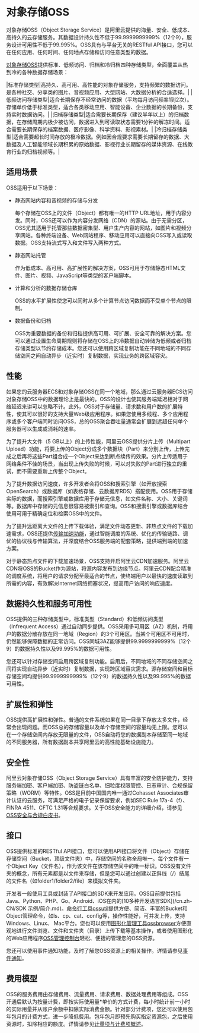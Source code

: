 # 对象存储OSS

对象存储OSS（Object Storage Service）是阿里云提供的海量、安全、低成本、高持久的云存储服务。其数据设计持久性不低于99.9999999999%（12个9），服务设计可用性不低于99.995%。OSS具有与平台无关的RESTful API接口，您可以在任何应用、任何时间、任何地点存储和访问任意类型的数据。

[对象存储OSS](https://common-buy.aliyun.com/?spm=5176.7933691.1309819..68542a669quNbn&commodityCode=oss)提供标准、低频访问、归档和冷归档四种存储类型，全面覆盖从热到冷的各种数据存储场景：

|标准存储类型|高持久、高可用、高性能的对象存储服务，支持频繁的数据访问。是各种社交、分享类的图片、音视频应用、大型网站、大数据分析的合适选择。|
|低频访问存储类型|适合长期保存不经常访问的数据（平均每月访问频率1到2次）。存储单价低于标准类型，适合各类移动应用、智能设备、企业数据的长期备份，支持实时数据访问。|
|归档存储类型|适合需要长期保存（建议半年以上）的归档数据，在存储周期内极少被访问，数据进入到可读取状态需要1分钟的解冻时间。适合需要长期保存的档案数据、医疗影像、科学资料、影视素材。|
|冷归档存储类型|适合需要超长时间存放的极冷数据。例如因合规要求需要长期留存的数据、大数据及人工智能领域长期积累的原始数据、影视行业长期留存的媒体资源、在线教育行业的归档视频等。|

## 适用场景

OSS适用于以下场景：

-   静态网站内容和音视频的存储与分发

    每个存储在OSS上的文件（Object）都有唯一的HTTP URL地址，用于内容分发。同时，OSS还可以作为内容分发网络（CDN）的源站。由于无需分区，OSS尤其适用于托管那些数据密集型、用户生产内容的网站，如图片和视频分享网站。各种终端设备、Web网站程序、移动应用可以直接向OSS写入或读取数据。OSS支持流式写入和文件写入两种方式。

-   静态网站托管

    作为低成本、高可用、高扩展性的解决方案，OSS可用于存储静态HTML文件、图片、视频、JavaScript等类型的客户端脚本。

-   计算和分析的数据存储仓库

    OSS的水平扩展性使您可以同时从多个计算节点访问数据而不受单个节点的限制。

-   数据备份和归档

    OSS为重要数据的备份和归档提供高可用、可扩展、安全可靠的解决方案。您可以通过设置生命周期规则将存储在OSS上的冷数据自动转储为低频或者归档存储类型以节约存储成本。您还可以使用跨区域复制功能在不同地域的不同存储空间之间自动异步（近实时）复制数据，实现业务的跨区域容灾。


## 性能

如果您的云服务器ECS和对象存储OSS在同一个地域，那么通过云服务器ECS访问对象存储OSS中的数据理论上是最快的。OSS的设计也使其服务端延迟相对于网络延迟来讲可以忽略不计。此外，OSS对于存储量、请求数和用户数的扩展特性，使其可以很好的支持大量Web级应用程序。如果您使用多线程、多个应用程序或多个客户端同时访问OSS，总的OSS聚合吞吐量通常会扩展到远超任何单个服务器可以生成或消耗的速率。

为了提升大文件（5 GB以上）的上传性能，阿里云OSS提供分片上传（Multipart Upload）功能，将要上传的Object分成多个数据块（Part）来分别上传，上传完成之后再将这些Part组合成一个Object来达到断点续传的效果。分片上传适用于网络条件不佳的场景，当出现上传失败的时候，可以对失败的Part进行独立的重试，而不需要重新上传整个Object。

为了提升数据访问速度，许多开发者会将OSS和搜索引擎（如开放搜索OpenSearch）或数据库（如表格存储、云数据库RDS）搭配使用。OSS用于存储实际的数据，而搜索引擎或数据库用于存储元信息，如文件名称、大小、关键词等。数据库中存储的元信息很容易被索引和查询。OSS和搜索引擎或数据库结合使用可用于精确定位和检索OSS中的文件。

为了提升远距离大文件的上传下载体验，满足文件动态更新、非热点文件的下载加速需求，OSS还提供[传输加速功能](/cn.zh-CN/开发指南/存储空间（Bucket）/传输加速.md)，通过智能调度的系统、优化的传输链路、调优的协议栈与传输算法，并深度结合OSS服务端的配套策略，提供端到端的加速方案。

对于静态热点文件的下载加速场景，OSS支持开启阿里云CDN加速服务。阿里云CDN将OSS的Bucket作为源站，将源内容发布到边缘节点。阿里云CDN配合精准的调度系统，将用户的请求分配至最适合的节点，使终端用户以最快的速度读取到所需的内容，有效解决Internet网络拥塞状况，提高用户访问的响应速度。

## 数据持久性和服务可用性

OSS提供的三种存储类型中，标准类型（Standard）和低频访问类型（Infrequent Access）通过自动同步提供。OSS采用多可用区（AZ）机制，将用户的数据分散存放在同一地域（Region）的3个可用区。当某个可用区不可用时，仍然能够保障数据的正常访问。OSS同城3AZ能够提供99.9999999999%（12个9）的数据持久性以及99.995%的数据可用性。

您还可以针对存储空间启用跨区域复制功能。启用后，不同地域的不同存储空间之间将实现自动异步（近实时）复制数据，实现跨区域容灾需求。源存储空间和目标存储空间均提供99.9999999999%（12个9）的数据持久性以及99.995%的数据可用性。

## 扩展性和弹性

OSS提供高扩展性和弹性。普通的文件系统如果在同一目录下存放太多文件，经常会出现问题。而OSS总的存储容量以及单个存储空间的容量均无上限。您可以在一个存储空间内存放无限量的文件，OSS自动将您的数据副本存储至同一地域的不同服务器，所有数据副本共享阿里云的高性能基础设施能力。

## 安全性

阿里云对象存储OSS（Object Storage Service）具有丰富的安全防护能力，支持服务端加密、客户端加密、防盗链白名单、细粒度权限管控、日志审计、合规保留策略（WORM）等特性。OSS是目前中国国内唯一通过Cohasset Associates审计认证的云服务，可满足严格的电子记录保留要求，例如SEC Rule 17a-4（f）、FINRA 4511、CFTC 1.31等合规要求。关于OSS安全能力的详细介绍，请参见[OSS安全与合规白皮书](/cn.zh-CN/白皮书/安全与合规/概述.md)。

## 接口

OSS提供标准的RESTful API接口，您可以使用API接口将文件（Object）存储在存储空间（Bucket，顶级文件夹）中，存储空间的名称全局唯一。每个文件有一个Object Key（文件名），作为该文件在该存储空间中的唯一标识。OSS没有文件夹的概念，所有元素都是以文件来存储，但是您可以通过创建以正斜线（/）结尾的文件名（如folder1/folder2/file）来模拟文件夹。

开发者一般使用工具或封装了API接口的SDK来开发应用。OSS目前提供包括Java、Python、PHP、Go、Android、iOS在内的[10多种开发语言SDK](/cn.zh-CN/SDK 示例/简介.md)。[命令行工具ossutil](/cn.zh-CN/常用工具/命令行工具ossutil/概述.md)提供方便、简洁、丰富的Bucket和Object管理命令，如ls、cp、cat、config等，操作性能好，可并发上传，支持Windows、Linux、 Mac平台。您也可以使用[图形化管理工具ossbrowser](/cn.zh-CN/常用工具/图形化管理工具ossbrowser/快速开始.md)方便直观地进行文件浏览、文件和文件夹（目录）上传下载等基本操作，或者使用图形化的Web应用程序[OSS管理控制台](/cn.zh-CN/控制台用户指南/登录OSS管理控制台/OSS管理控制台概览.md)轻松、便捷的管理您的OSS资源。

您还可以使用事件通知功能，及时了解您OSS资源上的相关操作。详情请参见[事件通知](/cn.zh-CN/开发指南/事件通知.md)。

## 费用模型

OSS的服务费用由存储费用、流量费用、请求费用、数据处理费用等组成。OSS开通后默认为按量计费，即按实际使用量\*单价的方式计费，每小时统计前一小时的实际用量并从账户余额中扣除实际消费金额。针对部分计费项，您还可以使用包年包月的计费方式，进一步降低费用。包年包月即预先购买指定资源包，之后使用资源时，扣除相应的额度。详情请参见[计量项与计费项概述](/cn.zh-CN/计量计费/计量项和计费项/概述.md)。

